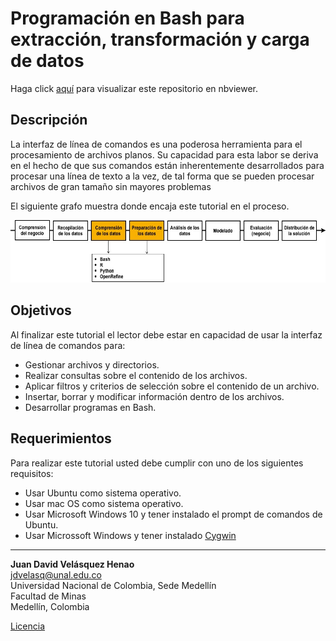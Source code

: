 # Programación en Bash para extracción, transformación y carga de datos

Haga click [aquí](http://nbviewer.jupyter.org/github/jdvelasq/bash-for-analytics/tree/master/)
para visualizar este repositorio en nbviewer.


## Descripción

La interfaz de línea de comandos es una poderosa herramienta para el procesamiento
de archivos planos. Su capacidad para esta labor se deriva en el hecho de que
sus comandos están inherentemente desarrollados para procesar una línea de texto
a la vez, de tal forma que se pueden procesar archivos de gran tamaño sin mayores
problemas

El siguiente grafo muestra donde encaja este tutorial en el proceso.

![readme-bash.jpg](images/readme-bash.jpg)

## Objetivos

Al finalizar este tutorial el lector debe estar en capacidad de usar
la interfaz de línea de comandos para:

* Gestionar archivos y directorios.
* Realizar consultas sobre el contenido de los archivos.
* Aplicar filtros y criterios de selección sobre el contenido de un archivo.  
* Insertar, borrar y modificar información dentro de los archivos.
* Desarrollar programas en Bash.


## Requerimientos

Para realizar este tutorial usted debe cumplir con uno de los siguientes
requisitos:

* Usar Ubuntu como sistema operativo.
* Usar mac OS como sistema operativo.
* Usar Microsoft Windows 10 y tener instalado el prompt de comandos de Ubuntu.
* Usar Microssoft Windows y tener instalado [Cygwin](http://www.cygwin.com)




---

**Juan David Velásquez Henao**    
jdvelasq@unal.edu.co  
Universidad Nacional de Colombia, Sede Medellín  
Facultad de Minas  
Medellín, Colombia  

[Licencia](https://github.com/jdvelasq/Tutorials-on-ETL-processes-for-analytics/blob/master/LICENSE)
